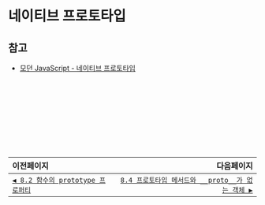# 네이티브 프로토타입

## 참고   
- [모던 JavaScript - 네이티브 프로토타입](https://ko.javascript.info/native-prototypes)

　   
　   
　   
　 


　   
---   
|이전페이지|다음페이지|
|:---|---:|
|[`◀ 8.2 함수의 prototype 프로퍼티`](./8.2_function-prototype.md)|[`8.4 프로토타입 메서드와 __proto__가 없는 객체 ▶`](./8.4_prototype-methods.md)|